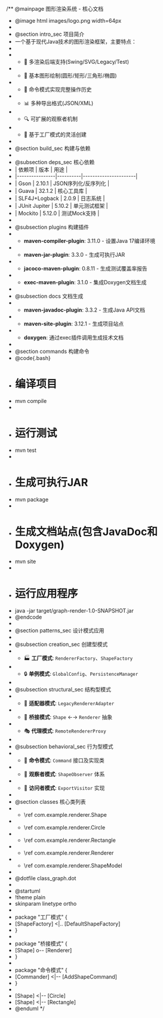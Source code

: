 /** @mainpage 图形渲染系统 - 核心文档
 * @image html images/logo.png width=64px
 * 
 * @section intro_sec 项目简介
 * 一个基于现代Java技术的图形渲染框架，主要特点：
 * 
 * - 🎨 多渲染后端支持(Swing/SVG/Legacy/Test)
 * - 📐 基本图形绘制(圆形/矩形/三角形/椭圆)
 * - 🔄 命令模式实现完整操作历史
 * - 📊 多种导出格式(JSON/XML)
 * - 🔍 可扩展的观察者机制
 * - 🧩 基于工厂模式的灵活创建
 *
 * @section build_sec 构建与依赖
 * 
 * @subsection deps_sec 核心依赖
 * | 依赖项         | 版本      | 用途                  |
 * |----------------|----------|----------------------|
 * | Gson           | 2.10.1   | JSON序列化/反序列化    |
 * | Guava          | 32.1.2   | 核心工具库            |
 * | SLF4J+Logback  | 2.0.9    | 日志系统              |
 * | JUnit Jupiter  | 5.10.2   | 单元测试框架          |
 * | Mockito        | 5.12.0   | 测试Mock支持          |
 *
 * @subsection plugins 构建插件
 * - **maven-compiler-plugin**: 3.11.0 - 设置Java 17编译环境
 * - **maven-jar-plugin**: 3.3.0 - 生成可执行JAR
 * - **jacoco-maven-plugin**: 0.8.11 - 生成测试覆盖率报告
 * - **exec-maven-plugin**: 3.1.0 - 集成Doxygen文档生成
 *
 * @subsection docs 文档生成
 * - **maven-javadoc-plugin**: 3.3.2 - 生成Java API文档
 * - **maven-site-plugin**: 3.12.1 - 生成项目站点
 * - **doxygen**: 通过exec插件调用生成技术文档
 *
 * @section commands 构建命令
 * @code{.bash}
 * # 编译项目
 * mvn compile
 *
 * # 运行测试
 * mvn test
 *
 * # 生成可执行JAR
 * mvn package
 *
 * # 生成文档站点(包含JavaDoc和Doxygen)
 * mvn site
 *
 * # 运行应用程序
 * java -jar target/graph-render-1.0-SNAPSHOT.jar
 * @endcode
 *
 * @section patterns_sec 设计模式应用
 * 
 * @subsection creation_sec 创建型模式
 * - 🏭 **工厂模式**: `RendererFactory`、`ShapeFactory`
 * - 🔒 **单例模式**: `GlobalConfig`、`PersistenceManager`
 * 
 * @subsection structural_sec 结构型模式  
 * - 🔌 **适配器模式**: `LegacyRendererAdapter`
 * - 🌉 **桥接模式**: `Shape` ←→ `Renderer` 抽象
 * - 🎭 **代理模式**: `RemoteRendererProxy`
 * 
 * @subsection behavioral_sec 行为型模式
 * - 📜 **命令模式**: `Command` 接口及实现类
 * - 👀 **观察者模式**: `ShapeObserver` 体系
 * - 🚶 **访问者模式**: `ExportVisitor` 实现
 *
 * @section classes 核心类列表
 * - \ref com.example.renderer.Shape
 * - \ref com.example.renderer.Circle
 * - \ref com.example.renderer.Rectangle
 * - \ref com.example.renderer.Renderer
 * - \ref com.example.renderer.ShapeModel
 *
 * @dotfile class_graph.dot
 *
 * @startuml
 * !theme plain
 * skinparam linetype ortho
 *
 * package "工厂模式" {
 *   [ShapeFactory] <|.. [DefaultShapeFactory]
 * }
 *
 * package "桥接模式" {
 *   [Shape] o-- [Renderer]
 * }
 *
 * package "命令模式" {
 *   [Commander] <|-- [AddShapeCommand]
 * }
 *
 * [Shape] <|-- [Circle]
 * [Shape] <|-- [Rectangle]
 * @enduml
 */
